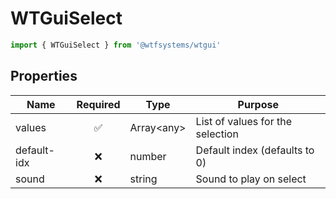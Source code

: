 # WTGuiSelect

```ts
import { WTGuiSelect } from '@wtfsystems/wtgui'
```

## Properties

| Name        | Required           | Type        | Purpose                          |
|-------------|:------------------:|-------------|----------------------------------|
| values      | :white_check_mark: | Array\<any> | List of values for the selection |
| default-idx | :x:                | number      | Default index (defaults to 0)    |
| sound       | :x:                | string      | Sound to play on select          |
